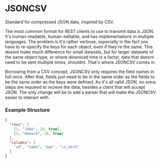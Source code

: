 # JSONCSV

Standard for compressed JSON data, inspired by CSV.


The most common format for REST clients to use to transmit data is JSON. It's human-readable, human-editable, and has implementations in multiple languages. The problem is it's rather verbose, especially in the fact you have to re-specify the keys for each object, even if they're the same. This doesnt make much difference for small datasets, but for larger datasets of the same object type, or where download time is a factor, data that doesnt need to be sent multiple times, shouldnt. That's where JSONCSV comes in.

Borrowing from a CSV concept, JSONCSV only requires the field names in full once. After that, fields just need to be in the same order as the fields to be the same order as the keys were defined. As it's all valid JSON, no extra steps are required to recieve the data, besides a client that will accept JSON. The only change will be to add a parser that will make the JSONCSV easier to interact with.

### Example Structure
```json
{
  "rows": [
    [1, "Jake", 19, true],
    [2, "Howard", 16, true]
  ],
  "columns": [
    "id", "name", "age", "is_nerd"
  ]
}

```
